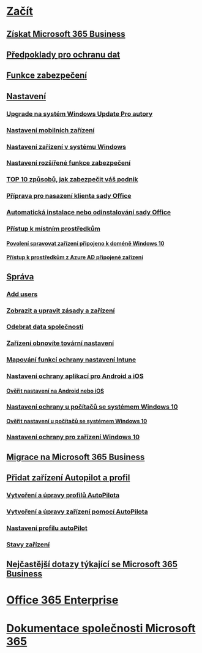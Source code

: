 # [Začít](microsoft-365-business-overview.md)
## [Získat Microsoft 365 Business](sign-up.md)
## [Předpoklady pro ochranu dat](pre-requisites-for-data-protection.md)
## [Funkce zabezpečení](security-features.md)
## [Nastavení](set-up.md)
### [Upgrade na systém Windows Update Pro autory](upgrade-to-windows-pro-creators-update.md)
### [Nastavení mobilních zařízení](set-up-mobile-devices.md)
### [Nastavení zařízení v systému Windows](set-up-windows-devices.md)
### [Nastavení rozšířené funkce zabezpečení](set-up-advanced-security.md)
### [TOP 10 způsobů, jak zabezpečit váš podnik](/Office365/Admin/security-and-compliance/secure-your-business-data?toc=/microsoft-365/business/toc.json&bc=/microsoft-365/business/breadcrumb/toc.json)
### [Příprava pro nasazení klienta sady Office](prepare-for-office-client-deployment.md)
### [Automatická instalace nebo odinstalování sady Office](auto-install-or-uninstall-office.md)
### [Přístup k místním prostředkům]()
#### [Povolení spravovat zařízení připojeno k doméně Windows 10](manage-windows-devices.md)
#### [Přístup k prostředkům z Azure AD připojené zařízení](access-resources.md)
## [Správa](manage.md)
### [Add users](add-users-m365b.md)
### [Zobrazit a upravit zásady a zařízení](view-policies-and-devices.md)
### [Odebrat data společnosti](remove-company-data.md)
### [Zařízení obnovíte tovární nastavení](reset-devices-to-factory-settings.md)
### [Mapování funkcí ochrany nastavení Intune](map-protection-features-to-intune-settings.md)
### [Nastavení ochrany aplikací pro Android a iOS](app-protection-settings-for-android-and-ios.md)
#### [Ověřit nastavení na Android nebo iOS](validate-settings-on-android-or-ios.md)
### [Nastavení ochrany u počítačů se systémem Windows 10](protection-settings-for-windows-10-pcs.md)
#### [Ověřit nastavení u počítačů se systémem Windows 10](validate-settings-on-windows-10-pcs.md)
### [Nastavení ochrany pro zařízení Windows 10](protection-settings-for-windows-10-devices.md)
## [Migrace na Microsoft 365 Business](migrate-to-microsoft-365-business.md)
## [Přidat zařízení Autopilot a profil](add-autopilot-devices-and-profile.md)
### [Vytvoření a úpravy profilů AutoPilota](create-and-edit-autopilot-profiles.md)
### [Vytvoření a úpravy zařízení pomocí AutoPilota](create-and-edit-autopilot-devices.md)
### [Nastavení profilu autoPilot](autopilot-profile-settings.md)
### [Stavy zařízení](device-states.md)
## [Nejčastější dotazy týkající se Microsoft 365 Business](support/microsoft-365-business-faqs.md)
# [Office 365 Enterprise](https://docs.microsoft.com/office365/enterprise)
# [Dokumentace společnosti Microsoft 365](https://docs.microsoft.com/microsoft-365)
